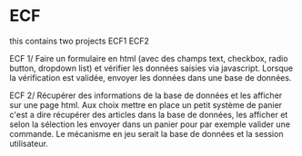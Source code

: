# ECF

this contains two projects
ECF1
ECF2

ECF 1/ Faire un formulaire en html (avec des champs text, checkbox, radio button, dropdown list)
et vérifier les données saisies via javascript. Lorsque la vérification est validée, envoyer les données dans une base de données.

ECF 2/ Récupérer des informations de la base de données et les afficher sur une page html.
Aux choix mettre en place un petit système de panier c'est a dire récupérer des articles dans la base de données,
les afficher et selon la sélection les envoyer dans un panier pour par exemple valider une commande.
Le mécanisme en jeu serait la base de données et la session utilisateur.
